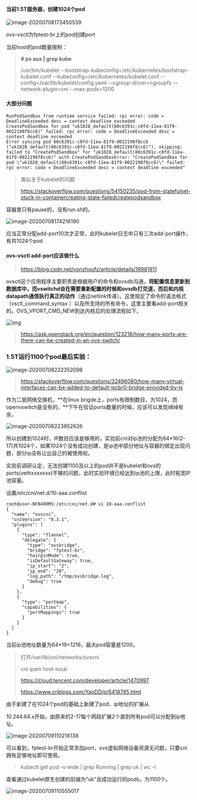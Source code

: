#### 当前1.5T服务器，创建1024个pod

![image-20200708173450539](C:\Users\Administrator\AppData\Roaming\Typora\typora-user-images\image-20200708173450539.png)

ovs-vsctl为fptest-br上的pod创建port

当前host的pod数量限制：

> **# ps aux | grep kube**
>
> /usr/bin/kubelet --bootstrap-kubeconfig=/etc/kubernetes/bootstrap-kubelet.conf --kubeconfig=/etc/kubernetes/kubelet.conf --config=/var/lib/kubelet/config.yaml --cgroup-driver=cgroupfs --network-plugin=cni --max-pods=1200

#### 大部分问题

```
RunPodSandbox from runtime service failed: rpc error: code = DeadlineExceeded desc = context deadline exceeded
CreatePodSandbox for pod "uk1028_default(80c6391c-c0fd-11ea-81f9-0022198f8cc6)" failed: rpc error: code = DeadlineExceeded desc = context deadline exceeded
Error syncing pod 80c6391c-c0fd-11ea-81f9-0022198f8cc6 ("uk1028_default(80c6391c-c0fd-11ea-81f9-0022198f8cc6)"), skipping: failed to "CreatePodSandbox" for "uk1028_default(80c6391c-c0fd-11ea-81f9-0022198f8cc6)" with CreatePodSandboxError: "CreatePodSandbox for pod \"uk1028_default(80c6391c-c0fd-11ea-81f9-0022198f8cc6)\" failed: rpc error: code = DeadlineExceeded desc = context deadline exceeded"
```

> 类似关于kubelet的问题
>
> https://stackoverflow.com/questions/54150235/pod-from-statefulset-stuck-in-containercreating-state-failedcreatepodsandbox

容器里只有pause的，没有run.sh的。

![image-20200708174216190](C:\Users\Administrator\AppData\Roaming\Typora\typora-user-images\image-20200708174216190.png)

应当正常分配add-port10次才正常，此时kubelet日志中只有三次add-port操作，有共1024个pod

#### ovs-vsctl add-port应该做什么

> https://blog.csdn.net/vonzhoufz/article/details/19981911

ovsctl这个应用程序主要职责是根据用户的命令和ovsdb沟通，**将配置信息更新到数据库中，而vswitchd会在需要重新配置的时候和ovsdb打交道，而后和内核datapath通信执行真正的动作**（通过netlink传递）。这里规定了命令的语法格式（vsctl_command_syntax ）以及所支持的所有命令，这里主要看add-port相关的。OVS_VPORT_CMD_NEW到达内核后的处理流程如下。

![img](https://img-blog.csdn.net/20140226183542578?watermark/2/text/aHR0cDovL2Jsb2cuY3Nkbi5uZXQvdm9uemhvdWZ6/font/5a6L5L2T/fontsize/400/fill/I0JBQkFCMA==/dissolve/70/gravity/SouthEast)

> https://ask.openstack.org/en/question/123218/how-many-ports-are-there-can-be-created-in-an-ovs-switch/



### 1.5T运行1100个pod最后实验：

![image-20200708222352098](C:\Users\Administrator\AppData\Roaming\Typora\typora-user-images\image-20200708222352098.png)

> https://stackoverflow.com/questions/32496080/how-many-virtual-interfaces-can-be-added-to-default-lxcbr0-bridge-provided-by-lx

作为二层网络交换机，**在linux brigde上，ports有限制数目，为1024，而openvswitch是没有的，**下午在验证ports数量的时候，应该可以发现绰绰有余。

![image-20200708223852626](C:\Users\Administrator\AppData\Roaming\Typora\typora-user-images\image-20200708223852626.png)

所以创建到1024时，IP数目应该是够用的，实验前cni对ip池的分配为64*16(2-17)共1024个，如果1024个没有成功创建，是ip池中部分地址与容器的绑定出现问题，部分ip没有让出自己的被使用权。

实验前调研认定，无法创建1100及以上的pod并不是kubelet和ovs的ports(vethxxxxxxx)不够的问题，此时实验环境已经达到ip池的上限，此时拓宽IP池容量。

设置/etc/cni/net.d/10-aaa.conflist

```
root@user-NF8480M5:/etc/cni/net.d# vi 10-aaa.conflist
{
  "name": "ovscni",
  "cniVersion": "0.3.1",
  "plugins": [
    {
      "type": "flannel",
      "delegate": {
        "type": "ovsbridge",
        "bridge": "fptest-br",
        "hairpinMode": true,
        "isDefaultGateway": true,
        "ip_start": "2",
        "ip_end": "20",
        "log_path": "/tmp/ovsbridge.log",
        "debug": true
      }
    },
    {
      "type": "portmap",
      "capabilities": {
        "portMappings": true
      }
    }
  ]
}

```

当前ip池地址数量为64*19=1216，最大pod容量是1200。

> 打开/var/lib/cni/networks/ovscni
>
> cni ipam host-local
>
> https://cloud.tencent.com/developer/article/1470997
>
> https://www.cnblogs.com/YaoDD/p/6418785.html

由于新建了在1024个pod的基础上新建了pod，ip地址的扩展从

10.244.64.x开始，由原来的2-17每个网段扩展2个直到所有pod可以分配到ip地址。

![image-20200709110216138](C:\Users\Administrator\AppData\Roaming\Typora\typora-user-images\image-20200709110216138.png)

可以看到，fptest-br开始正常添加port，ovs虚拟网络设备资源无问题，只要cni拥有足够地址即可使用。

> kubectl get pod -o wide | grep Running | grep uk | wc -l

查看通过kubelet原生创建的前缀为“uk"且成功运行的pods，为1100个。

![image-20200709110555017](C:\Users\Administrator\AppData\Roaming\Typora\typora-user-images\image-20200709110555017.png)